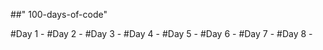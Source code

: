 ##" 100-days-of-code" 

#Day 1 - 
#Day 2 - 
#Day 3 - 
#Day 4 - 
#Day 5 - 
#Day 6 - 
#Day 7 - 
#Day 8 - 
